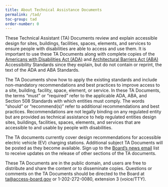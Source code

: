 ```yaml
---
title: About Technical Assistance Documents
permalink: /tad/
toc-group: tad
order-number: 0
---
```


These Technical Assistant (TA) Documents review and explain accessible design for sites, buildings, facilities, spaces, elements, and services to ensure people with disabilities are able to access and use them. It is important to use these TA Documents along with complete copies of the [Americans with Disabilities Act (ADA)](https://www.access-board.gov/ada/) and [Architectural Barriers Act (ABA)](https://www.access-board.gov/aba/) Accessibility Standards since they explain, but do not contain or reprint, the text of the ADA and ABA Standards. 

The TA Documents show how to apply the existing standards and include non-mandatory recommendations and best practices to improve access to a site, building, facility, space, element, or service. In these TA Documents, the terms “must” or “required” refer to the applicable ADA, ABA, and Section 508 Standards with which entities must comply. The words “should” or “recommend(s)” refer to additional recommendations and best practices. Recommendations are not legally binding on any regulated entity but are provided as technical assistance to help regulated entities design sites, buildings, facilities, spaces, elements, and services that are accessible to and usable by people with disabilities.

The TA documents currently cover design recommendations for accessible electric vehicle (EV) charging stations. Additional subject TA Documents will be posted as they become available. Sign up to the [Board’s news email](https://public.govdelivery.com/accounts/USACCESS/subscriber/new?topic_id=USACCESS_1) list to receive updates on the release of other sections of the TA documents.

These TA Documents are in the public domain, and users are free to distribute and share the content or to disseminate copies. Questions or comments on the TA Documents should be directed to the Board at <ta@access-board.gov> or 1-202-272-0080, extension 3 (voice/TTY).
